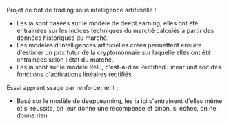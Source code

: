 Projet de bot de trading sous intelligence artificielle !

- Les ia sont basées sur le modèle de deepLearning, elles ont été entrainées sur les indices techniques du marché calculés à partir des données historiques du marché.
- Les modèles d'intelligences artificielles créés permettent ensuite d'estimer un prix futur de la cryptomonnaie sur laquelle elles ont été entrainées selon l'état du marché.
- Les ia sont sur le modèle Relu, c'est-à-dire Rectified Linear unit soit des fonctions d'activations linéaires rectifiés


Essai apprentissage par renforcement :

- Basé sur le modèle de deepLearning, les ia ici s'entrainent d'elles même et si réussite, on leur donne une récompense et sinon, si échec, on ne donne rien

